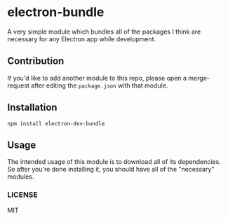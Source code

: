 # electron-bundle

A very simple module which bundles all of the packages I think are necessary for any Electron app while development.

## Contribution
If you'd like to add another module to this repo, please open a merge-request after editing the `package.json` with that module.

## Installation
`npm install electron-dev-bundle`

## Usage
The intended usage of this module is to download all of its dependencies. So after you're done installing it, you should have all of the "necessary" modules.

### LICENSE
MIT
